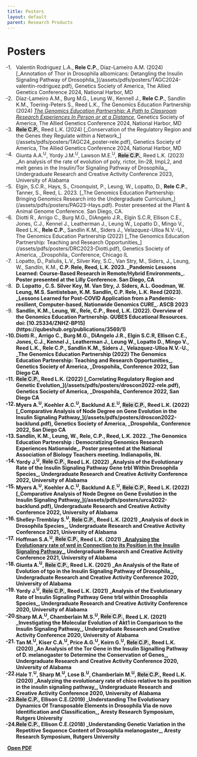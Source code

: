 ```yaml
---
title: Posters
layout: default
parent: Research Products
---
```


# Posters

<ol class="reversed">
	<li>Valentín Rodriguez L.A., <b>Rele C.P.</b>, Díaz-Lameiro A.M. (2024) [_Annotation of Thor in Drosophila albomicans: Detangling the Insulin Signaling Pathway of Drosophila_](/assets/pdfs/posters/TAGC2024-valentin-rodriguez.pdf), Genetics Society of America, The Allied Genetics Conference 2024, National Harbor, MD</li>
	<li>Díaz-Lameiro A.M., Burg M.G., Leung W., Kennell J., <b>Rele C.P.</b>, Sandlin K.M., Toering-Peters S., Reed L.K., The Genomics Education Partnership (2024) <a href="{{ '/assets/pdfs/posters/TAGC2024-alondra_diaz.pdf' | relative_url }}" target="_blank" rel="noopener noreferrer"><i>The Genomics Education Partnership: A Path to Classroom Research Experiences In Person or at a Distance</i></a>, Genetics Society of America, The Allied Genetics Conference 2024, National Harbor, MD</li>
	<li><span style="background-color: #70707030"><b>Rele C.P.</b></span>, Reed L.K. (2024) [_Conservation of the Regulatory Region and the Genes they Regulate within a Network_](/assets/pdfs/posters/TAGC24_poster-rele.pdf), Genetics Society of America, The Allied Genetics Conference 2024, National Harbor, MD</li>
	<li>Giunta A.A.<sup>U</sup>, Yordy J.M.<sup>U</sup>, Lawson M.E.<sup>U</sup>, <span style="background-color: #70707030"><b>Rele C.P.</b></span>, Reed L.K. (2023) _An analysis of the rate of evolution of poly, rictor, lin-28, ImpL2, and melt genes in the Insulin/Tor Signaling Pathway of Drosophila_, Undergraduate Research and Creative Activity Conference 2023, University of Alabama</li>
	<li>Elgin, S.C.R., Hays, S., Croonquist, P., Leung, W., Lopatto, D., <b>Rele C.P.</b>, Tanner, S., Reed, L. 2023. [_The Genomics Education Partnership: Bringing Genomics Research into the Undergraduate Curriculum_](/assets/pdfs/posters/PAG23-Hays.pdf). Poster presented at the Plant & Animal Genome Conference. San Diego, CA.</li>
	<li>Diotti R., Arrigo C., Burg M.G., DiAngelo J.R., Elgin S.C.R, Ellison C.E., Jones, C.J., Kennel J., Leatherman J., Leung W., Lopatto D., Mingo V., Reed L.K., <b>Rele C.P.</b>, Sandlin K.M., Siders J., Velazquez-Ulloa N.V.-U., The Genomics Education Partnership (2022) [_The Genomics Education Partnership: Teaching and Research Opportunities_](/assets/pdfs/posters/DRC2023-Diotti.pdf), Genetics Society of America, _Drospohila_ Conference, Chicago IL</li>
	<li>Lopatto, D., Paliulis, L.V., Silver Key, S.C., Van Stry, M., Siders, J., Leung, W., Sandlin, K.M., <b>C.P. Rele<b>, Reed, L.K. 2023. _Pandemic Lessons Learned: Course-Based Research in Remote/Hybrid Environments_. Poster presented at the Lilly Conference. San Diego, CA</b>
	<li>D. Lopatto , C.S. Silver Key, M. Van Stry, J. Siders, A.L. Goodman, W. Leung, M.S. Santisteban, K.M. Sandlin, <b>C.P. Rele<b>, L.K. Reed (2023). _Lessons Learned for Post-COVID Application from a Pandemic-resilient, Computer-based, Nationwide Genomics CURE_. ASCB 2023</b>
	<li>Sandlin, K.M., Leung, W., <b>Rele, C.P.</b>, Reed, L.K. (2022). Overview of the Genomics Education Partnership. QUBES Educational Resources. doi: [10.25334/ZNHZ-BP15](https://qubeshub.org/publications/3569/1)</li>
	<li>Diotti R., Arrigo C., Burg M.G., DiAngelo J.R., Elgin S.C.R, Ellison C.E., Jones, C.J., Kennel J., Leatherman J., Leung W., Lopatto D., Mingo V., Reed L.K., <b>Rele C.P.</b>, Sandlin K.M., Siders J., Velazquez-Ulloa N.V.-U., _The Genomics Education Partnership (2022) The Genomics Education Partnership: Teaching and Research Opportunities_, Genetics Society of America, _Drospohila_ Conference 2022, San Diego CA</li>
	<li><span style="background-color: #70707030"><b>Rele C.P.</b></span>, Reed L.K. (2022) [_Correlating Regulatory Region and Genetic Evolution_](/assets/pdfs/posters/droscon2022-rele.pdf), Genetics Society of America, _Drospohila_ Conference 2022, San Diego CA</li>
	<li>Myers A.<sup>U</sup>, Koehler A.C.<sup>U</sup>, Backlund A.E.<sup>U</sup>, <span style="background-color: #70707030"><b>Rele C.P.</b></span>, Reed L.K. (2022) [_Comparative Analysis of Node Degree on Gene Evolution in the Insulin Signaling Pathway_](/assets/pdfs/posters/droscon2022-backlund.pdf), Genetics Society of America, _Drospohila_ Conference 2022, San Diego CA</li>
	<li>Sandlin, K.M., Leung, W., <b>Rele, C.P.</b>, Reed, L.K. 2022. _The Genomics Education Partnership : Democratizing Genomics Research Experiences Nationwide_. Poster presented at the National Association of Biology Teachers meeting. Indianapolis, IN.</li>
	<li>Yordy J.<sup>U</sup>, <span style="background-color: #70707030"><b>Rele C.P.</b></span>, Reed L.K. (2022) _Analysis of the Evolutionary Rate of the Insulin Signaling Pathway Gene trbl Within Drosophila Species_, Undergraduate Research and Creative Activity Conference 2022, University of Alabama</li>
	<li>Myers A.<sup>U</sup>, Koehler A.C.<sup>U</sup>, Backlund A.E.<sup>U</sup>, <span style="background-color: #70707030"><b>Rele C.P.</b></span>, Reed L.K. (2022) [_Comparative Analysis of Node Degree on Gene Evolution in the Insulin Signaling Pathway_](/assets/pdfs/posters/urca2022-backlund.pdf), Undergraduate Research and Creative Activity Conference 2022, University of Alabama</li>
	<li>Shelley-Tremblay S.<sup>U</sup>, <span style="background-color: #70707030"><b>Rele C.P.</b></span>, Reed L.K. (2021) _Analysis of dock in Drosophila Species_, Undergraduate Research and Creative Activity Conference 2021, University of Alabama</li>
	<li>Hoffman S.A.<sup>U</sup>, <span style="background-color: #70707030"><b>Rele C.P.</b></span>, Reed L.K. (2021) <ins>_Analysing the Evolutionary rate of wrd in Connection to its Position in the Insulin Signaling Pathway_</ins>, Undergraduate Research and Creative Activity Conference 2021, University of Alabama</li>
	<li>Giunta A.<sup>U</sup>, <span style="background-color: #70707030"><b>Rele C.P.</b></span>, Reed L.K. (2021) _An Analysis of the Rate of Evolution of tgo in the Insulin Signaling Pathway of Drosophila_, Undergraduate Research and Creative Activity Conference 2020, University of Alabama</li>
	<li>Yordy J.<sup>U</sup>, <span style="background-color: #70707030"><b>Rele C.P.</b></span>, Reed L.K. (2021) _Analysis of the Evolutionary Rate of Insulin Signaling Pathway Gene trbl within Drosophila Species_, Undergraduate Research and Creative Activity Conference 2020, University of Alabama</li>
	<li>Sharp M.A.<sup>U</sup>, Chamberlain M.S.<sup>U</sup>, <span style="background-color: #70707030"><b>Rele C.P.</b></span>, Reed L.K. (2021) _Investigating the Molecular Evolution of Akt1 in Comparison to the Insulin Signaling Pathway_, Undergraduate Research and Creative Activity Conference 2020, University of Alabama</li>
	<li>Tan M.<sup>U</sup>, Kiser C.A.<sup>U</sup>, Price A.G.<sup>U</sup>, Keirn G.<sup>U</sup>, <span style="background-color: #70707030"><b>Rele C.P.</b></span>, Reed L.K. (2020) _An Analysis of the Tor Gene in the Insulin Signalling Pathway of D. melanogaster to Determine the Conservation of Genes_, Undergraduate Research and Creative Activity Conference 2020, University of Alabama</li>
	<li>Hale T.<sup>U</sup>, Sharp M.<sup>U</sup>, Lose B.<sup>U</sup>, Chamberlain M.<sup>U</sup>, <span style="background-color: #70707030"><b>Rele C.P.</b></span>, Reed L.K. (2020) _Analyzing the evolutionary rate of chico relative to its position in the insulin signaling pathway_, Undergraduate Research and Creative Activity Conference 2020, University of Alabama</li>
	<li><span style="background-color: #70707030"><b>Rele C.P.</b></span>, Ellison C.E.(2019) _Understanding The Evolutionary Dynamics Of Transposable Elements in Drosophila Via de novo Identification and Classification_, Aresty Research Symposium, Rutgers University  </li>
	<li><span style="background-color: #70707030"><b>Rele C.P.</b></span>, Ellison C.E.(2018) _Understanding Genetic Variation in the Repetitive Sequence Content of Drosophila melanogaster_, Aresty Research Symposium, Rutgers University</li>

</ol>

<a href="{{ '/assets/docs/example.pdf' | relative_url }}" target="_blank" rel="noopener noreferrer">
    Open PDF
</a>


<style>
ol.reversed {
  counter-reset: reversed-counter; /* JavaScript will set the correct number */
}

ol.reversed li {
  list-style: none;
  counter-increment: reversed-counter -1;
  position: relative;
}

ol.reversed li::before {
  content: counter(reversed-counter, decimal) ". ";
  position: absolute;
  left: -2em;
}
</style>

<script>
  document.addEventListener("DOMContentLoaded", function () {
    document.querySelectorAll("ol.reversed").forEach(ol => {
      ol.style.counterReset = `reversed-counter ${ol.children.length + 1}`;
    });
  });
</script>
